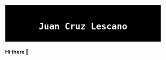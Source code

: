 <div style="background-color: #000; font-family: monospace; color: white; padding: 1em; text-align: center;">
    <h1>Juan Cruz Lescano</h1>
</div>

### Hi there 👋

<!--
**JuanCruzLescano/JuanCruzLescano** is a ✨ _special_ ✨ repository because its `README.md` (this file) appears on your GitHub profile.

Here are some ideas to get you started:

- 🔭 I’m currently working on ...
- 🌱 I’m currently learning ...
- 👯 I’m looking to collaborate on ...
- 🤔 I’m looking for help with ...
- 💬 Ask me about ...
- 📫 How to reach me: ...
- 😄 Pronouns: ...
- ⚡ Fun fact: ...
-->
